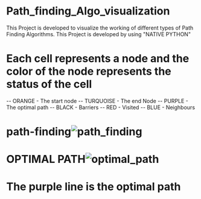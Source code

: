 # Path_finding_Algo_visualization
This Project is developed to visualize the working of different types of Path Finding Algorithms. This Project is developed by using "NATIVE PYTHON"
# Each cell represents a node and the color of the node represents the status of the cell
-- ORANGE - The start node
-- TURQUOISE   - The end Node
-- PURPLE - The optimal path
-- BLACK  - Barriers
-- RED    - Visited
-- BLUE   - Neighbours

# path-finding![path_finding](https://user-images.githubusercontent.com/74151163/140049665-e5d5672a-6dd5-4a24-ad1c-5536c94b7f0a.png)

# OPTIMAL PATH![optimal_path](https://user-images.githubusercontent.com/74151163/140049730-974867dc-be76-479d-87b0-1b510767af42.png)
# The purple line is the optimal path
